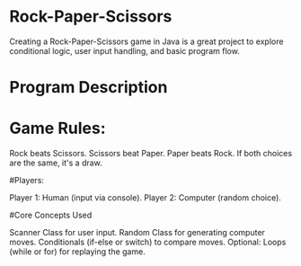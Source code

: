 # Rock-Paper-Scissors
Creating a Rock-Paper-Scissors game in Java is a great project to explore conditional logic, user input handling, and basic program flow.

# Program Description
# Game Rules:

Rock beats Scissors.
Scissors beat Paper.
Paper beats Rock.
If both choices are the same, it's a draw.


#Players:

Player 1: Human (input via console).
Player 2: Computer (random choice).

#Core Concepts Used

Scanner Class for user input.
Random Class for generating computer moves.
Conditionals (if-else or switch) to compare moves.
Optional: Loops (while or for) for replaying the game.
